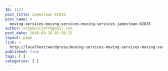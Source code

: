 ```yaml
---
ID: 1127
post_title: Jamestown 02835
post_name: >
  moving-services-moving-services-moving-services-jamestown-02835
author: mrgabonijeff@gmail.com
post_date: 2018-03-28 01:36:32
layout: page
link: >
  http://localhost/wordpress/moving-services-moving-services-moving-services-jamestown-02835/
published: true
tags: [ ]
categories: [ ]
---
```

